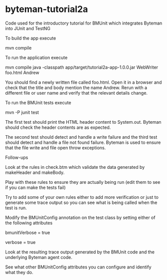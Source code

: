 byteman-tutorial2a
==================

Code used for the introductory tutorial for BMUnit which integrates Byteman into JUnit and TestNG

To build the app execute

  mvn compile

To run the application execute

  mvn compile
  java -classpath app/target/tutorial2a-app-1.0.0.jar WebWriter foo.html Andrew

You should find a newly written file called foo.html. Open it in a browser and
check that the title and body mention the name Andrew. Rerun with a different file or
user name and verify that the relevant details change.

To run the BMUnit tests execute

  mvn -P junit test

The first test should print the HTML header content to System.out. Byteman
should check the header contents are as expected.

The second test should detect and handle a write failure and the third test
should detect and handle a file not found failure. Byteman is used to ensure
that the file write and file open throw exceptions.

Follow-ups

Look at the rules in check.btm which validate the data generated by
makeHeader and makeBody.

Play with these rules to ensure they are actually being run (edit them
to see if you can make the tests fail)

Try to add some of your own rules either to add more verification or just
to generate some trace output so you can see what is being called when
the test is run.

Modify the BMUnitConfig annotation on the test class by setting either of
the following attributes

  bmunitVerbose = true

  verbose = true

Look at the resulting trace output generated by the BMUnit code and the
underlying Byteman agent code.

See what other BMUnitConfig attributes you can configure and identify what
they do.
